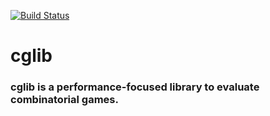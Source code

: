 [![Build Status](https://travis-ci.org/MLaurentys/cglib.svg?branch=master)](https://travis-ci.org/MLaurentys/cglib)

# cglib

### cglib is a performance-focused library to evaluate combinatorial games.
